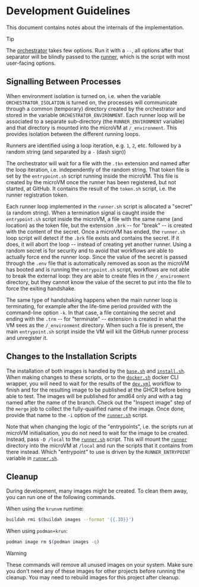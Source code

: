 # Development Guidelines

This document contains notes about the internals of the implementation.

> [!TIP]
> The [orchestrator](./orchestrator.sh) takes few options. Run it with a `--`,
> all options after that separator will be blindly passed to the
> [runner](./runner.sh), which is the script with most user-facing options.

## Signalling Between Processes

When environment isolation is turned on, i.e. when the variable
`ORCHESTRATOR_ISOLATION` is turned on, the processes will communicate through a
common (temporary) directory created by the orchestrator and stored in the
variable `ORCHESTRATOR_ENVIRONMENT`. Each runner loop will be associated to a
separate sub-directory (the `RUNNER_ENVIRONMENT` variable) and that directory is
mounted into the microVM at `/_environment`. This provides isolation between the
different running loops.

Runners are identified using a loop iteration, e.g. `1`, `2`, etc. followed by a
random string (and separated by a `-` (dash sign))

The orchestrator will wait for a file with the `.tkn` extension and named after
the loop iteration, i.e. independently of the random string. That token file is
set by the `entrypoint.sh` script running inside the microVM. This file is
created by the microVM once the runner has been registered, but not started, at
GitHub. It contains the result of the `token.sh` script, i.e. the runner
registration token.

Each runner loop implemented in the `runner.sh` script is allocated a "secret"
(a random string). When a termination signal is caught inside the
`entrypoint.sh` script inside the microVM, a file with the same name (and
location) as the token file, but the extension `.brk` -- for "break" -- is
created with the content of the secret. Once a microVM has ended, the
`runner.sh` loop script will detect if the `.brk` file exists and contains the
secret. If it does, it will abort the loop -- instead of creating yet another
runner. Using a random secret is for security and to avoid that workflows are
able to actually force end the runner loop. Since the value of the secret is
passed through the `.env` file that is automatically removed as soon as the
microVM has booted and is running the `entrypoint.sh` script, workflows are not
able to break the external loop: they are able to create files in the
`/_environment` directory, but they cannot know the value of the secret to put
into the file to force the exiting handshake.

The same type of handshaking happens when the main runner loop is terminating,
for example after the life-time period provided with the command-line option
`-k`. In that case, a file containing the secret and ending with the `.trm` --
for "terminate" -- extension is created in what the VM sees as the
`/_environment` directory. When such a file is present, the main `entrypoint.sh`
script inside the VM will kill the GitHub runner process and unregister it.

## Changes to the Installation Scripts

The installation of both images is handled by the [`base.sh`](./base/base.sh)
and [`install.sh`](./runner/install.sh). When making changes to these scripts,
or to the [`docker.sh`](./base/docker.sh) docker CLI wrapper, you will need to
wait for the results of the [`dev.yml`](./.github/workflows/dev.yml) workflow to
finish and for the resulting image to be published at the GHCR before being able
to test. The images will be published for amd64 only and with a tag named after
the name of the branch. Check out the "Inspect image" step of the `merge` job to
collect the fully-qualified name of the image. Once done, provide that name to
the `-i` option of the [`runner.sh`](./runner.sh) script.

Note that when changing the logic of the "entrypoints", i.e. the scripts run at
microVM initialisation, you do not need to wait for the image to be created.
Instead, pass `-D /local` to the [`runner.sh`](./runner.sh) script. This will
mount the [`runner`](./runner/) directory into the microVM at `/local` and run
the scripts that it contains from there instead. Which "entrypoint" to use is
driven by the `RUNNER_ENTRYPOINT` variable in [`runner.sh`](./runner.sh).

## Cleanup

During development, many images might be created. To clean them away, you can
run one of the following commands.

When using the `krunvm` runtime:

```bash
buildah rmi $(buildah images --format '{{.ID}}')
```

When using `podman+krun`:

```bash
podman image rm $(podman images -q)
```

> [!WARNING]
> These commands will remove all unused images on your system. Make sure you
> don't need any of these images for other projects before running the cleanup.
> You may need to rebuild images for this project after cleanup.
